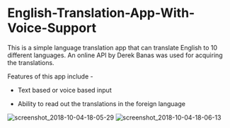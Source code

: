 # English-Translation-App-With-Voice-Support

This is a simple language translation app that can translate English to 10 different languages. An online API by Derek Banas was used for acquiring the translations. 

Features of this app include - 

* Text based or voice based input 

* Ability to read out the translations in the foreign language 



![screenshot_2018-10-04-18-05-29](https://user-images.githubusercontent.com/29299547/46474340-700b1900-c804-11e8-9f60-1753db9b9d7f.png) ![screenshot_2018-10-04-18-06-13](https://user-images.githubusercontent.com/29299547/46474344-713c4600-c804-11e8-8470-c369c4e7713f.png)
